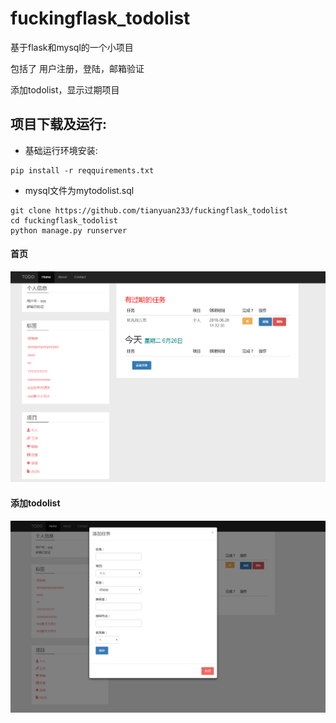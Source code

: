 # fuckingflask_todolist

基于flask和mysql的一个小项目

包括了 用户注册，登陆，邮箱验证

添加todolist，显示过期项目

## 项目下载及运行:

- 基础运行环境安装:

```
pip install -r reqquirements.txt
```
- mysql文件为mytodolist.sql
 
```
git clone https://github.com/tianyuan233/fuckingflask_todolist
cd fuckingflask_todolist
python manage.py runserver
```
#### 首页

![](./1.png)

#### 添加todolist

![](./2.png)